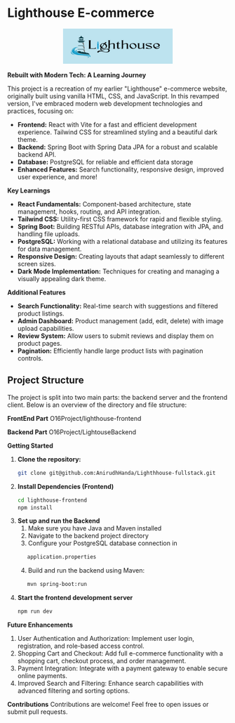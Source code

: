 # Lighthouse E-commerce

<div align="center">
  <a href="https://github.com/AnirudhHanda/Lighthouse-fullstack">
    <img src="github-assets/logo_git.png" alt="Project Logo" style="height: 80px; width: 250px;">
  </a>
</div>

**Rebuilt with Modern Tech: A Learning Journey**

This project is a recreation of my earlier "Lighthouse" e-commerce website, originally built using vanilla HTML, CSS, and JavaScript. In this revamped version, I've embraced modern web development technologies and practices, focusing on:

* **Frontend:** React with Vite for a fast and efficient development experience. Tailwind CSS for streamlined styling and a beautiful dark theme.
* **Backend:** Spring Boot with Spring Data JPA for a robust and scalable backend API.
* **Database:** PostgreSQL for reliable and efficient data storage
* **Enhanced Features:** Search functionality, responsive design, improved user experience, and more!

**Key Learnings**

* **React Fundamentals:** Component-based architecture, state management, hooks, routing, and API integration.
* **Tailwind CSS:** Utility-first CSS framework for rapid and flexible styling.
* **Spring Boot:** Building RESTful APIs, database integration with JPA, and handling file uploads.
* **PostgreSQL:** Working with a relational database and utilizing its features for data management.
* **Responsive Design:** Creating layouts that adapt seamlessly to different screen sizes.
* **Dark Mode Implementation:** Techniques for creating and managing a visually appealing dark theme.

**Additional Features**

* **Search Functionality:** Real-time search with suggestions and filtered product listings.
* **Admin Dashboard:** Product management (add, edit, delete) with image upload capabilities.
* **Review System:** Allow users to submit reviews and display them on product pages.
* **Pagination:** Efficiently handle large product lists with pagination controls.

## Project Structure

The project is split into two main parts: the backend server and the frontend client.
Below is an overview of the directory and file structure:

**FrontEnd Part**
O16Project/lighthouse-frontend

**Backend Part**
O16Project/LightouseBackend

**Getting Started**

1. **Clone the repository:**
   ```bash
   git clone git@github.com:AnirudhHanda/Lighthhouse-fullstack.git

2. **Install Dependencies (Frontend)**
   ```bash
   cd lighthouse-frontend
   npm install

3. **Set up and run the Backend**
   1. Make sure you have Java and Maven installed
   2. Navigate to the backend project directory
   3. Configure your PostgreSQL database connection in 
     ```bash
        application.properties
      ```
   4. Build and run the backend using Maven:
   ```bash
      mvn spring-boot:run

4. **Start the frontend development server**
   ```bash
   npm run dev


**Future Enhancements**
1. User Authentication and Authorization: Implement user login, registration, and role-based access control.
2. Shopping Cart and Checkout: Add full e-commerce functionality with a shopping cart, checkout process, and order management.
3. Payment Integration: Integrate with a payment gateway to enable secure online payments.
4. Improved Search and Filtering: Enhance search capabilities with advanced filtering and sorting options.

**Contributions**
Contributions are welcome! Feel free to open issues or submit pull requests.